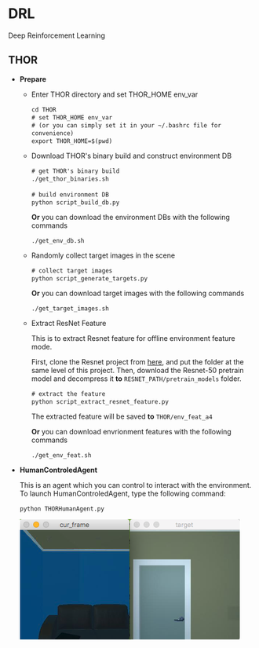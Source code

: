 # DRL
Deep Reinforcement Learning


## THOR

+ **Prepare**

	+ Enter THOR directory and set THOR_HOME env_var
	
		```
		cd THOR
		# set THOR_HOME env_var
		# (or you can simply set it in your ~/.bashrc file for convenience)
		export THOR_HOME=$(pwd)
		```

	+ Download THOR's binary build and construct environment DB
	
		```
		# get THOR's binary build
		./get_thor_binaries.sh
		
		# build environment DB 
		python script_build_db.py
		```
	
		**Or** you can download the environment DBs with the following commands
		
		```
		./get_env_db.sh
		```
		
	+ Randomly collect target images in the scene
	
		```	
		# collect target images 
		python script_generate_targets.py
	
		```
		
		**Or** you can download target images with the following commands
		
		```
		./get_target_images.sh 
		```
			
	+ Extract ResNet Feature

		This is to extract Resnet feature for offline environment feature mode. 

		First, clone the Resnet project from [here](https://github.com/KaimingHe/deep-residual-networks), and put the folder at the same level of this project. Then, download the Resnet-50 pretrain model and decompress it **to** `RESNET_PATH/pretrain_models` folder.

		```
		# extract the feature
		python script_extract_resnet_feature.py 

		```

		The extracted feature will be saved **to** `THOR/env_feat_a4`
		
		**Or** you can download envrionment features with the following commands
		
		```
		./get_env_feat.sh
		```
	
+ **HumanControledAgent**

	This is an agent which you can control to interact with the environment. To launch HumanControledAgent, type the following command:
	
	```
	python THORHumanAgent.py
	```
	![](pics/HumanAgent.png)
	

	